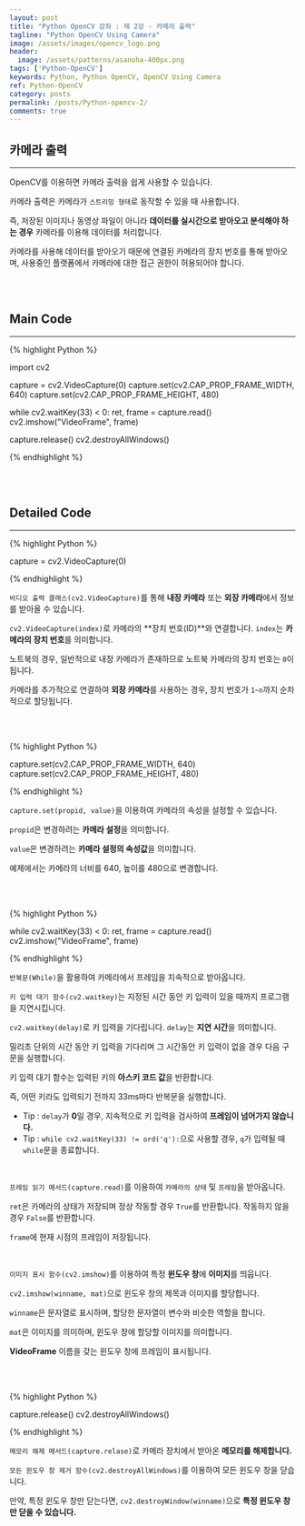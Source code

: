 ```yaml
---
layout: post
title: "Python OpenCV 강좌 : 제 2강 - 카메라 출력"
tagline: "Python OpenCV Using Camera"
image: /assets/images/opencv_logo.png
header:
  image: /assets/patterns/asanoha-400px.png
tags: ['Python-OpenCV']
keywords: Python, Python OpenCV, OpenCV Using Camera
ref: Python-OpenCV
category: posts
permalink: /posts/Python-opencv-2/
comments: true
---
```



## 카메라 출력 ##
----------

OpenCV를 이용하면 카메라 출력을 쉽게 사용할 수 있습니다.

카메라 출력은 카메라가 `스트리밍 형태`로 동작할 수 있을 때 사용합니다.

즉, 저장된 이미지나 동영상 파일이 아니라 **데이터를 실시간으로 받아오고 분석해야 하는 경우** 카메라를 이용해 데이터를 처리합니다.

카메라를 사용해 데이터를 받아오기 때문에 연결된 카메라의 장치 번호를 통해 받아오며, 사용중인 플랫폼에서 카메라에 대한 접근 권한이 허용되어야 합니다.

<br>
<br>

## Main Code ##
----------

{% highlight Python %}

import cv2

capture = cv2.VideoCapture(0)
capture.set(cv2.CAP_PROP_FRAME_WIDTH, 640)
capture.set(cv2.CAP_PROP_FRAME_HEIGHT, 480)

while cv2.waitKey(33) < 0:
    ret, frame = capture.read()
    cv2.imshow("VideoFrame", frame)

capture.release()
cv2.destroyAllWindows()

{% endhighlight %}

<br>
<br>

## Detailed Code ##
----------

{% highlight Python %}

capture = cv2.VideoCapture(0)

{% endhighlight %}

`비디오 출력 클래스(cv2.VideoCapture)`를 통해 **내장 카메라** 또는 **외장 카메라**에서 정보를 받아올 수 있습니다.

`cv2.VideoCapture(index)`로 카메라의 **장치 번호(ID)**와 연결합니다. `index`는 **카메라의 장치 번호**를 의미합니다.

노트북의 경우, 일반적으로 내장 카메라가 존재하므로 노트북 카메라의 장치 번호는 `0`이 됩니다.

카메라를 추가적으로 연결하여 **외장 카메라**를 사용하는 경우, 장치 번호가 `1~n`까지 순차적으로 할당됩니다.

<br>
<br>

{% highlight Python %}

capture.set(cv2.CAP_PROP_FRAME_WIDTH, 640)
capture.set(cv2.CAP_PROP_FRAME_HEIGHT, 480)

{% endhighlight %}

`capture.set(propid, value)`을 이용하여 카메라의 속성을 설정할 수 있습니다.

`propid`은 변경하려는 **카메라 설정**을 의미합니다.

`value`은 변경하려는 **카메라 설정의 속성값**을 의미합니다.

예제에서는 카메라의 너비를 640, 높이를 480으로 변경합니다.

<br>
<br>

{% highlight Python %}

while cv2.waitKey(33) < 0:
    ret, frame = capture.read()
    cv2.imshow("VideoFrame", frame)

{% endhighlight %}

`반복문(While)`을 활용하여 카메라에서 프레임을 지속적으로 받아옵니다.

`키 입력 대기 함수(cv2.waitkey)`는 지정된 시간 동안 키 입력이 있을 때까지 프로그램을 지연시킵니다.

`cv2.waitkey(delay)`로 키 입력을 기다립니다. `delay`는 **지연 시간**을 의미합니다.

밀리초 단위의 시간 동안 키 입력을 기다리며 그 시간동안 키 입력이 없을 경우 다음 구문을 실행합니다. 

키 입력 대기 함수는 입력된 키의 **아스키 코드 값**을 반환합니다.

즉, 어떤 키라도 입력되기 전까지 33ms마다 반복문을 실행합니다.

* Tip : `delay`가 **0**일 경우, 지속적으로 키 입력을 검사하여 **프레임이 넘어가지 않습니다.**
* Tip : `while cv2.waitKey(33) != ord('q'):`으로 사용할 경우, `q`가 입력될 때 `while`문을 종료합니다.

<br>

`프레임 읽기 메서드(capture.read)`를 이용하여 `카메라의 상태` 및 `프레임`을 받아옵니다.

`ret`은 카메라의 상태가 저장되며 정상 작동할 경우 `True`를 반환합니다. 작동하지 않을 경우 `False`를 반환합니다.

`frame`에 현재 시점의 프레임이 저장됩니다.

<br>

`이미지 표시 함수(cv2.imshow)`를 이용하여 특정 **윈도우 창**에 **이미지**를 띄웁니다.

`cv2.imshow(winname, mat)`으로 윈도우 창의 제목과 이미지를 할당합니다.

`winname`은 문자열로 표시하며, 할당한 문자열이 변수와 비슷한 역할을 합니다. 

`mat`은 이미지를 의미하며, 윈도우 창에 할당할 이미지를 의미합니다.

**VideoFrame** 이름을 갖는 윈도우 창에 프레임이 표시됩니다.

<br>
<br>

{% highlight Python %}

capture.release()
cv2.destroyAllWindows()

{% endhighlight %}

`메모리 해제 메서드(capture.relase)`로 카메라 장치에서 받아온 **메모리를 해제합니다.**

`모든 윈도우 창 제거 함수(cv2.destroyAllWindows)`를 이용하여 모든 윈도우 창을 닫습니다.

만약, 특정 윈도우 창만 닫는다면, `cv2.destroyWindow(winname)`으로 **특정 윈도우 창만 닫을 수 있습니다.**